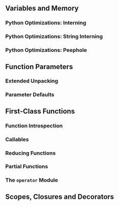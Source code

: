 ## Variables and Memory
### Python Optimizations: Interning


### Python Optimizations: String Interning


### Python Optimizations: Peephole


## Function Parameters
### Extended Unpacking


### Parameter Defaults


## First-Class Functions
### Function Introspection


### Callables


### Reducing Functions


### Partial Functions


### The `operator` Module


## Scopes, Closures and Decorators
